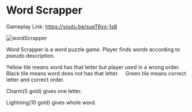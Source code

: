 # Word Scrapper



  Gameplay Link: https://youtu.be/sueT6ys-1s8
  
  ![wordScrapper](https://user-images.githubusercontent.com/76924597/210425581-402d0f97-5f2a-45b2-98c6-cf03f5505e73.jpg)

  
  Word Scrapper is a word puzzle game. Player finds words according to pseudo description.
  
  Yellow tile means word has that letter but player used in a wrong order.
  &emsp;Black tile means word does not has that letter.
  &emsp;Green tile means correct letter and correct order.
  
  Charm(5 gold) gives one letter.
  
  Lightning(10 gold) gives whole word.
